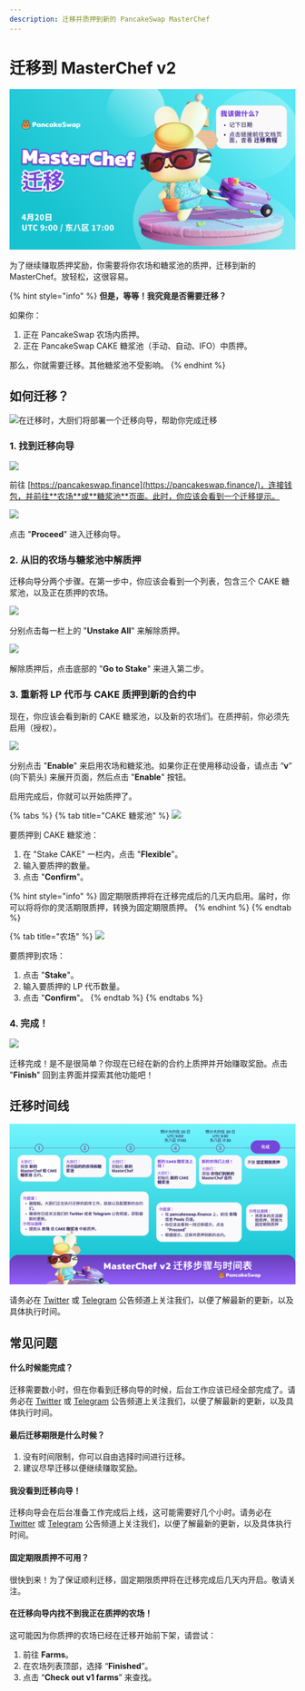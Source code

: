 ```yaml
---
description: 迁移并质押到新的 PancakeSwap MasterChef
---
```


# 迁移到 MasterChef v2

![是的，你正在阅读的就是「迁移教程」](<../../.gitbook/assets/migration pre heat cn.png>)

为了继续赚取质押奖励，你需要将你农场和糖浆池的质押，迁移到新的 MasterChef。放轻松，这很容易。

{% hint style="info" %}
**但是，等等！我究竟是否需要迁移？**

如果你：

1. 正在 PancakeSwap 农场内质押。
2. 正在 PancakeSwap CAKE 糖浆池（手动、自动、IFO）中质押。

那么，你就需要迁移。其他糖浆池不受影响。
{% endhint %}

## 如何迁移？

![在迁移时，大厨们将部署一个迁移向导，帮助你完成迁移](https://1397868517-files.gitbook.io/\~/files/v0/b/gitbook-x-prod.appspot.com/o/spaces%2F-MHREX7DHcljbY5IkjgJ-1972196547%2Fuploads%2FRHR6J38gksMrGCDdx3nD%2Fmigration-helper-overview.png?alt=media\&token=25e36b18-895d-4468-97dd-e8c52ef4a0e5)

### 1. 找到迁移向导

![​](https://1397868517-files.gitbook.io/\~/files/v0/b/gitbook-x-prod.appspot.com/o/spaces%2F-MHREX7DHcljbY5IkjgJ-1972196547%2Fuploads%2F9wOiTUoXPpiziOEmZpQd%2Fmigration-helper-steps-guide-1.png?alt=media\&token=63b6665d-138d-4836-b405-e05b20e455db)

前往 [https://pancakeswap.finance](https://pancakeswap.finance/)，连接钱包，并前往**农场**或**糖浆池**页面。此时，你应该会看到一个迁移提示。

![](https://1397868517-files.gitbook.io/\~/files/v0/b/gitbook-x-prod.appspot.com/o/spaces%2F-MHREX7DHcljbY5IkjgJ-1972196547%2Fuploads%2FROWbF1rqT1bXk883dzfO%2Fmigration-helper-steps-guide-2.png?alt=media\&token=a89beb0c-4cc1-4503-a9c4-92c42678981d)

点击 "**Proceed**" 进入迁移向导。

### 2. 从旧的农场与糖浆池中解质押

迁移向导分两个步骤。在第一步中，你应该会看到一个列表，包含三个 CAKE 糖浆池，以及正在质押的农场。

![](https://1397868517-files.gitbook.io/\~/files/v0/b/gitbook-x-prod.appspot.com/o/spaces%2F-MHREX7DHcljbY5IkjgJ-1972196547%2Fuploads%2FJ6TqkInRBW46CgEe333c%2Fmigration-helper-steps-guide-3.png?alt=media\&token=5d8d24dc-a032-4cb0-92a2-28bc5bcb0059)

​分别点击每一栏上的 "**Unstake All**" 来解除质押。​

![](https://1397868517-files.gitbook.io/\~/files/v0/b/gitbook-x-prod.appspot.com/o/spaces%2F-MHREX7DHcljbY5IkjgJ-1972196547%2Fuploads%2FAdm1YEa81rbLvxBgKaCJ%2Fmigration-helper-steps-guide-4.png?alt=media\&token=c5d248de-5570-4105-b418-fede3315543f)

​解除质押后，点击底部的 "**Go to Stake**" 来进入第二步。

### 3. 重新将 LP 代币与 CAKE 质押到新的合约中

现在，你应该会看到新的 CAKE 糖浆池，以及新的农场们。在质押前，你必须先启用（授权）。

![](https://1397868517-files.gitbook.io/\~/files/v0/b/gitbook-x-prod.appspot.com/o/spaces%2F-MHREX7DHcljbY5IkjgJ-1972196547%2Fuploads%2FIJIQlEuQK3RPIOYjGzAz%2Fmigration-helper-steps-guide-5.png?alt=media\&token=d7518ffa-cbf2-4f99-8d38-6b6c2e2984d7)

分别点击 "**Enable**" 来启用农场和糖浆池。如果你正在使用移动设备，请点击 “**v**” (向下箭头) 来展开页面，然后点击 "**Enable**" 按钮。

启用完成后，你就可以开始质押了。

{% tabs %}
{% tab title="CAKE 糖浆池" %}
![](https://1397868517-files.gitbook.io/\~/files/v0/b/gitbook-x-prod.appspot.com/o/spaces%2F-MHREX7DHcljbY5IkjgJ-1972196547%2Fuploads%2F5iBwdnlybASY1oinMiXu%2Fmigration-helper-steps-guide-7.png?alt=media\&token=b0652bb0-186d-4ea1-8e10-1a70a5cbc682)

要质押到 CAKE 糖浆池：

1. 在 "Stake CAKE" 一栏内，点击 "**Flexible**"。
2. 输入要质押的数量。
3. 点击 "**Confirm**"。



{% hint style="info" %}
固定期限质押将在迁移完成后的几天内启用。届时，你可以将将你的灵活期限质押，转换为固定期限质押。
{% endhint %}
{% endtab %}

{% tab title="农场" %}
![](https://1397868517-files.gitbook.io/\~/files/v0/b/gitbook-x-prod.appspot.com/o/spaces%2F-MHREX7DHcljbY5IkjgJ-1972196547%2Fuploads%2FbAcCaz6j7jRPJIton6bp%2Fmigration-helper-steps-guide-8.png?alt=media\&token=8837afef-f973-40aa-8682-0db10c497f3d)

要质押到农场：

1. 点击 "**Stake**"。
2. 输入要质押的 LP 代币数量。
3. 点击 "**Confirm**"。
{% endtab %}
{% endtabs %}

### ​​4. 完成！

![](https://1397868517-files.gitbook.io/\~/files/v0/b/gitbook-x-prod.appspot.com/o/spaces%2F-MHREX7DHcljbY5IkjgJ-1972196547%2Fuploads%2FMJ64HDhYxVj1hnI3S0Xb%2Fmigration-helper-steps-guide-9.png?alt=media\&token=9dbb5cde-b170-4c39-9bd0-c6defa1dcacf)

迁移完成！是不是很简单？你现在已经在新的合约上质押并开始赚取奖励。点击 "**Finish**" 回到主界面并探索其他功能吧！

## 迁移时间线 <a href="#migration-timeline" id="migration-timeline"></a>

![](<../../.gitbook/assets/cn-migration timeline-3.png>)

请务必在 [Twitter](https://twitter.com/pancakeswap/) 或 [Telegram](https://t.me/PancakeSwapAnnCN) 公告频道上关注我们，以便了解最新的更新，以及具体执行时间。

## 常见问题

#### **什么时候能完成？**

迁移需要数小时，但在你看到迁移向导的时候，后台工作应该已经全部完成了。请务必在 [Twitter](https://twitter.com/pancakeswap/) 或 [Telegram](https://t.me/PancakeSwapAnnCN) 公告频道上关注我们，以便了解最新的更新，以及具体执行时间。

#### **最后迁移期限是什么时候？**

1. 没有时间限制，你可以自由选择时间进行迁移。
2. 建议尽早迁移以便继续赚取奖励。

#### 我没看到迁移向导！

迁移向导会在后台准备工作完成后上线，这可能需要好几个小时。请务必在 [Twitter](https://twitter.com/pancakeswap/) 或 [Telegram](https://t.me/PancakeSwapAnnCN) 公告频道上关注我们，以便了解最新的更新，以及具体执行时间。

#### 固定期限质押不可用？

很快到来！为了保证顺利迁移，固定期限质押将在迁移完成后几天内开启。敬请关注。

#### 在迁移向导内找不到我正在质押的农场！

这可能因为你质押的农场已经在迁移开始前下架，请尝试：

1. 前往 **Farms**。
2. 在农场列表顶部，选择 “**Finished**”。
3. 点击 “**Check out v1 farms**” 来查找。
